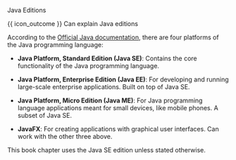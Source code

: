 <span id="title">Java Editions</span>

<span id="prereqs"></span>

<span id="outcomes">{{ icon_outcome }} Can explain Java editions</span>

<div id="body">

According to the [Official Java documentation](https://docs.oracle.com/javaee/6/firstcup/doc/gkhoy.html), there are four platforms of the Java programming language:

* **Java Platform, Standard Edition (Java SE)**: Contains the core functionality of the Java programming language.

* **Java Platform, Enterprise Edition (Java EE)**: For developing and running large-scale enterprise applications. Built on top of Java SE.

* **Java Platform, Micro Edition (Java ME)**: For Java programming language applications meant for small devices, like mobile phones. A subset of Java SE.

* **JavaFX**: For creating applications with graphical user interfaces. Can work with the other three above.

This book chapter uses the Java SE edition unless stated otherwise.

</div>

<div id="extras">
</div>
